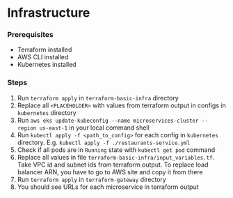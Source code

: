 # Infrastructure 
### Prerequisites
- Terraform installed
- AWS CLI installed
- Kubernetes installed
### Steps
1. Run `terraform apply` in `terraform-basic-infra` directory
1. Replace all `<PLACEHOLDER>` with values from terraform output in configs in `kubernetes` directory
1. Run  `aws eks update-kubeconfig --name microservices-cluster --region us-east-1` in your local command shell
1. Run `kubectl apply -f <path_to_config>` for each config in `kubernetes` directory. E.g. `kubectl apply -f ./restaurants-service.yml`
1. Check if all pods are in `Running` state with `kubectl get pod` command
1. Replace all values in file `terraform-basic-infra/input_variables.tf`. Take VPC id and subnet ids from terraform output. To replace load balancer ARN, you have to go to AWS site and copy it from there
1. Run `terraform apply` in `terraform-gateway` directory
1. You should see URLs for each microservice in terraform output
